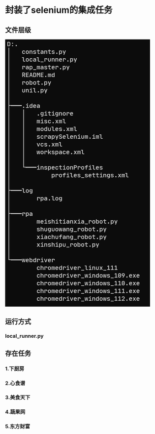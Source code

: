 # 封装了selenium的集成任务
## 文件层级
![img.png](img.png)
## 运行方式
### local_runner.py
## 存在任务
### 1.下厨房
### 2.心食谱
### 3.美食天下
### 4.蔬果网
### 5.东方财富